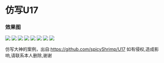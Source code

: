 # 仿写U17
### 效果图


![](./Images/U17.gif)
![](./Images/1.png)
![](./Images/1.png)
![](./Images/2.png)
![](./Images/3.png)
![](./Images/4.png)
![](./Images/5.png)
![](./Images/6.png)

仿写大神的案例，出自:https://github.com/spicyShrimp/U17
如有侵权,造成影响,请联系本人删除,谢谢
